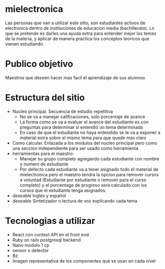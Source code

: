 # mielectronica

Las personas que van a utilizar este sitio, son estudiantes activos de electronica dentro de instituciones de educacion media (bachillerato). Lo que se pretende es darles una ayuda extra para entender mejor los temas de la materia, y aplicar de manera practica los conceptos teoricos que vienen estudiando

# Publico objetivo

Maestros que deseen hacer mas facil el aprendizaje de sus alumnos

# Estructura del sitio

- Nucleo principal. Secuencia de estudio repetitiva
  - No se va a manejar calificaciones, solo porcentaje de avance
  - La forma como se va a evaluar el avance del estudiante es con preguntas para determinar si entendió un tema determinada
  - En caso de que el estudiante no haya entendido se le va a exponer a material extra sobre el mismo tema para que quede mas claro
- Como calcular. Enlazada a los modulos del nucleo principal pero como una seccion independiente para ser usado como herramienta
- herramientas para el maestro:
  - Manejar su grupo completo agregando cada estudiante con nombre y numero de estudiante
  - Por defecto cada estudiante va a tener asignado todo el material de mielectronica pero el maestro tendra la opcion para remover cursos a voluntad (Estudiante por estudiante o remover para el curso completo) y el porcentage de progreso será calculado con los cursos que el estudiante tenga asignados.
- _deseable_ Inglés y español
- _deseable_ Sintetizador o lectura de voz explicando cada tema

# Tecnologias a utilizar

- React con context API en el front end
- Ruby on rails postgresql backend
- Nano modulo 1 cp
- sensor o detector
- Bz
- Imagen representativa de los componentes que se usan en cada nivel


